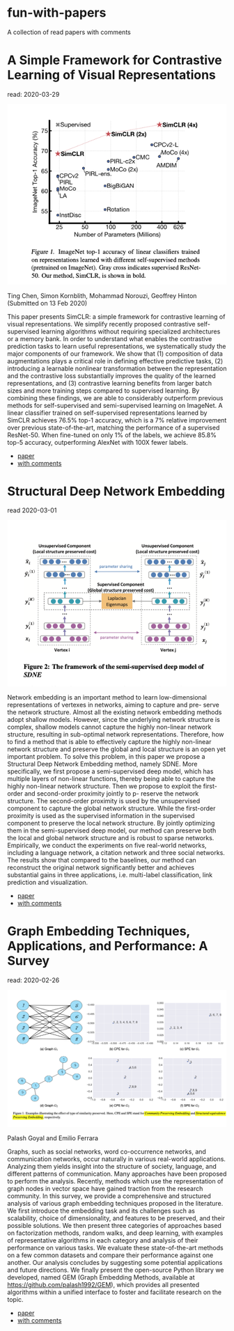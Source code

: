 # fun-with-papers

A collection of read papers with comments

# A Simple Framework for Contrastive Learning of Visual Representations
read: 2020-03-29

![](images/2002.05709.png)

Ting Chen, Simon Kornblith, Mohammad Norouzi, Geoffrey Hinton
(Submitted on 13 Feb 2020)

This paper presents SimCLR: a simple framework for contrastive learning of visual representations. We simplify recently proposed contrastive self-supervised learning algorithms without requiring specialized architectures or a memory bank. In order to understand what enables the contrastive prediction tasks to learn useful representations, we systematically study the major components of our framework. We show that (1) composition of data augmentations plays a critical role in defining effective predictive tasks, (2) introducing a learnable nonlinear transformation between the representation and the contrastive loss substantially improves the quality of the learned representations, and (3) contrastive learning benefits from larger batch sizes and more training steps compared to supervised learning. By combining these findings, we are able to considerably outperform previous methods for self-supervised and semi-supervised learning on ImageNet. A linear classifier trained on self-supervised representations learned by SimCLR achieves 76.5% top-1 accuracy, which is a 7% relative improvement over previous state-of-the-art, matching the performance of a supervised ResNet-50. When fine-tuned on only 1% of the labels, we achieve 85.8% top-5 accuracy, outperforming AlexNet with 100X fewer labels.

- [paper](https://arxiv.org/abs/2002.05709)
- [with comments](2002.05709.pdf)


# Structural Deep Network Embedding
read 2020-03-01

![](images/rfp0191-wangAemb_edit.png)

Network embedding is an important method to learn low-dimensional representations of vertexes in networks, aiming to capture and pre- serve the network structure. Almost all the existing network embedding methods adopt shallow models. However, since the underlying network structure is complex, shallow models cannot capture the highly non-linear network structure, resulting in sub-optimal network representations. Therefore, how to find a method that is able to effectively capture the highly non-linear network structure and preserve the global and local structure is an open yet important problem. To solve this problem, in this paper we propose a Structural Deep Network Embedding method, namely SDNE. More specifically, we first propose a semi-supervised deep model, which has multiple layers of non-linear functions, thereby being able to capture the highly non-linear network structure. Then we propose to exploit the first-order and second-order proximity jointly to p- reserve the network structure. The second-order proximity is used by the unsupervised component to capture the global network structure. While the first-order proximity is used as the supervised information in the supervised component to preserve the local network structure. By jointly optimizing them in the semi-supervised deep model, our method can preserve both the local and global network structure and is robust to sparse networks. Empirically, we conduct the experiments on five real-world networks, including a language network, a citation network and three social networks. The results show that compared to the baselines, our method can reconstruct the original network significantly better and achieves substantial gains in three applications, i.e. multi-label classification, link prediction and visualization.

- [paper](https://www.kdd.org/kdd2016/subtopic/view/structural-deep-network-embedding)
- [with comments](rfp0191-wangAemb_edit.pdf)


# Graph Embedding Techniques, Applications, and Performance: A Survey
read: 2020-02-26

![](./images/1705.02801v4.png)

Palash Goyal and Emilio Ferrara

Graphs, such as social networks, word co-occurrence networks, and communication networks, occur naturally in various real-world applications. Analyzing them yields insight into the structure of society, language, and different patterns of communication. Many approaches have been proposed to perform the analysis. Recently, methods which use the representation of graph nodes in vector space have gained traction from the research community. In this survey, we provide a comprehensive and structured analysis of various graph embedding techniques proposed in the literature. We first introduce the embedding task and its challenges such as scalability, choice of dimensionality, and features to be preserved, and their possible solutions. We then present three categories of approaches based on factorization methods, random walks, and deep learning, with examples of representative algorithms in each category and analysis of their performance on various tasks. We evaluate these state-of-the-art methods on a few common datasets and compare their performance against one another. Our analysis concludes by suggesting some potential applications and future directions. We finally present the open-source Python library we developed, named GEM (Graph Embedding Methods, available at https://github.com/palash1992/GEM), which provides all presented algorithms within a unified interface to foster and facilitate research on the topic.

- [paper](https://arxiv.org/abs/1705.02801)
- [with comments](1705.02801v4_edit_v2.pdf)
